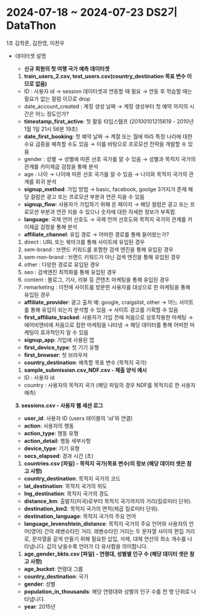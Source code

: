 # 2024-07-18 ~ 2024-07-23 DS2기 DataThon<br>
1조 김학준, 김찬영, 이찬우


- 데이터셋 설명
    - **신규 회원의 첫 여행 국가 예측 데이터셋**
    1. **train_users_2.csv, test_users.csv(country_destination 목표 변수 이므로 없음)**
    - ID :  사용자 id
    → session 데이터셋과 연동할 때 필요
    → 연동 후 학습할 때는 필요가 없는 컬럼 이므로 drop
    - date_account_created : 계정 생성 날짜
    → 계정 생성부터 첫 예약 까지의 시간은 어느 정도인가?
    - **timestamp_first_active**: 첫 활동 타임스탬프 (20100101215619 - 2010년 1월 1일 21시 56분 19초)
    - **date_first_booking**: 첫 예약 날짜
    → 계절 또는 월에 따라 특정 나라에 대한 수요 급증을 예측할 수도 있음
    → 이를 바탕으로 프로모션 전략을 개발할 수 있음
    - gender : 성별
    → 성별에 따른 선호 국가를 알 수 있음
    → 성별과 목적지 국가의 관계를 카이제곱 검정을 통해 분석
    - age : 나이
    → 나이에 따른 선호 국가를 알 수 있음
    → 나이와 목적지 국가의 관계를 회귀 분석
    - **signup_method**: 가입 방법
    → basic, facebook, goolge 3가지가 존재 해당 컬럼은 광고 또는 프로모션 부분과 연관 지을 수 있음
    - **signup_flow**: 사용자가 가입하기 위해 온 페이지
    → 해당 컬럼은 광고 또는 프로모션 부분과 연관 지을 수 있으나 숫자에 대한 자세한 정보가 부족함.
    - **language**: 국제 언어 선호도
    → 국제 언어 선호도와 목적지 국가의 관계를 카이제곱 검정을 통해 분석
    - **affiliate_channel**: 유입 경로
    → 어떠한 경로를 통해 들어왔는가?
    1. direct : URL 또는 북마크를 통해 사이트에 유입된 경우
    2. sem-brand : 브랜드 키워드를 포함한 검색 엔진을 통해 유입된 경우
    3. sem-non-brand : 브랜드 키워드가 아닌 검색 엔진을 통해 유입된 경우
    4. other : 다양한 경로로 유입된 경우
    5. seo : 검색엔진 최적화를 통해 유입된 경우
    6. content : 블로그, 기사, 리뷰 등 콘텐츠 마케팅을 통해 유입된 경우
    7. remarketing : 이전에 사이트를 방문한 사용자를 대상으로 한 마케팅을 통해 유입된 경우
    - **affiliate_provider**: 광고 출처 예: google, craigslist, other
    → 어느 사이트를 통해 유입이 되는지 분석할 수 있음
    → 사이트 광고를 기획할 수 있음
    - **first_affiliate_tracked**: 사용자가 가입 전에 처음으로 상호작용한 마케팅
    → 에어비앤비에 처음으로 접한 마케팅을 나타냄
    → 해당 데이터를 통해 어떠한 마케팅이 효과적인지 알 수 있음
    - **signup_app**: 가입에 사용된 앱
    - **first_device_type**: 첫 기기 유형
    - **first_browser**: 첫 브라우저
    - **country_destination**: 예측할 목표 변수 (목적지 국가)
    
    1. **sample_submission.csv_NDF.csv - 제출 양식 예시**
    - ID : 사용자 id
    - country : 사용자의 목적지 국가 (해당 파일의 경우 NDF를 목적지로 한 사용자 예측)
    
    **3. sessions.csv - 사용자 웹 세션 로그**
    
    - **user_id**: 사용자 ID (users 테이블의 'id'와 연결)
    - **action**: 사용자의 행동
    - **action_type**: 행동 유형
    - **action_detail**: 행동 세부사항
    - **device_type**: 기기 유형
    - **secs_elapsed**: 경과 시간 (초)
    
    1. **countries.csv [파일] - 목적지 국가(목표 변수)의 정보 (해당 데이터 셋은 참고 사항)**
    - **country_destination**: 목적지 국가의 코드
    - **lat_destination**: 목적지 국가의 위도
    - **lng_destination**: 목적지 국가의 경도
    - **distance_km**: 출발지(미국)로부터 목적지 국가까지의 거리(킬로미터 단위).
    - **destination_km2**: 목적지 국가의 면적(제곱 킬로미터 단위).
    - **destination_language**: 목적지 국가의 주요 언어
    - **language_levenshtein_distance**: 목적지 국가의 주요 언어와 사용자의 언어(영어) 간의 레벤슈타인 거리. 
    레벤슈타인 거리는 두 문자열 사이의 편집 거리로, 문자열을 같게 만들기 위해 필요한 삽입, 삭제, 대체 연산의 최소 개수를 나타냅니다. 값이 낮을수록 언어가 더 유사함을 의미합니다.
    
    1. **age_gender_bkts.csv [파일] - 연령대, 성별별 인구 수 (해당 데이터 셋은 참고 사항)**
    - **age_bucket**: 연령대 그룹
    - **country_destination**: 국가
    - **gender**: 성별
    - **population_in_thousands**: 해당 연령대와 성별의 인구 수를 천 명 단위로 나타냅니다.
    - **year**: 2015년
